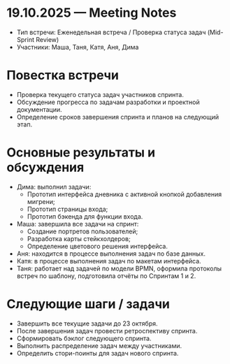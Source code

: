 # 19.10.2025 — Meeting Notes
* Тип встречи: Еженедельная встреча / Проверка статуса задач (Mid-Sprint Review)
* Участники: Маша, Таня, Катя, Аня, Дима

# Повестка встречи
* Проверка текущего статуса задач участников спринта.
* Обсуждение прогресса по задачам разработки и проектной документации.
* Определение сроков завершения спринта и планов на следующий этап.

# Основные результаты и обсуждения
* Дима: выполнил задачи:
  * Прототип интерфейса дневника с активной кнопкой добавления мигрени;
  * Прототип страницы входа;
  * Прототип бэкенда для функции входа.
* Маша: завершила все задачи на спринт:
  * Создание портретов пользователей;
  * Разработка карты стейкхолдеров;
  * Определение цветового решения интерфейса.
* Аня: находится в процессе выполнения задач по базе данных.
* Катя: в процессе выполнения задач по макетам интерфейса.
* Таня: работает над задачей по модели BPMN, оформила протоколы встреч по шаблону, подготовила отчёты по Спринтам 1 и 2.

# Следующие шаги / задачи
* Завершить все текущие задачи до 23 октября.
* После завершения задач провести ретроспективу спринта.
* Сформировать бэклог следующего спринта.
* Выполнить распределение задач между участниками.
* Определить стори-поинты для задач нового спринта.
